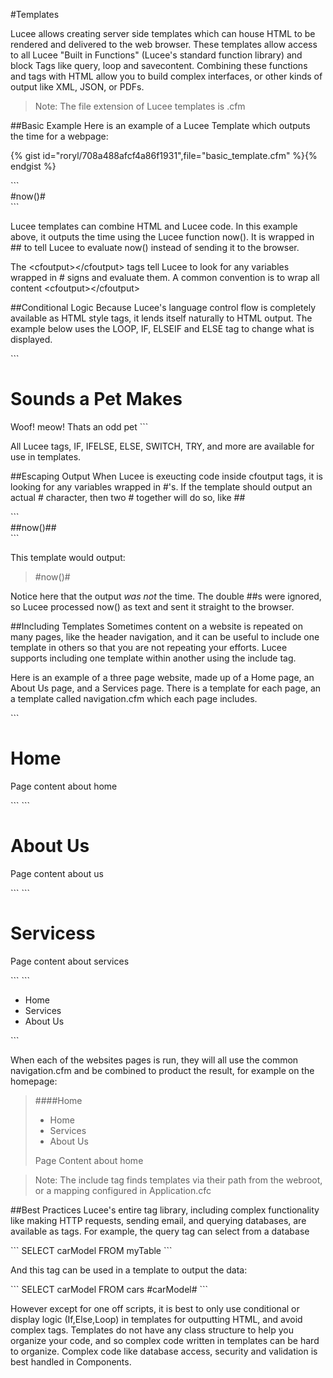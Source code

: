 #Templates

Lucee allows creating server side templates which can house HTML to be rendered and delivered to the web browser. These templates allow access to all Lucee "Built in Functions" (Lucee's standard function library) and block Tags like query, loop and savecontent. Combining these functions and tags with HTML allow you to build complex interfaces, or other kinds of output like XML, JSON, or PDFs. 

>Note: The file extension of Lucee templates is .cfm

##Basic Example
Here is an example of a Lucee Template which outputs the time for a webpage:

{% gist id="roryl/708a488afcf4a86f1931",file="basic_template.cfm" %}{% endgist %}

<noscript>
```
<cfoutput>
<div>
  #now()#
</div>
</cfoutput>
```
</noscript>

Lucee templates can combine HTML and Lucee code. In this example above, it outputs the time using the Lucee function now(). It is wrapped in ## to tell Lucee to evaluate now() instead of sending it to the browser.

The &lt;cfoutput&gt;&lt;/cfoutput&gt; tags tell Lucee to look for any variables wrapped in # signs and evaluate them. A common convention is to wrap all content &lt;cfoutput&gt;&lt;/cfoutput&gt; 


##Conditional Logic
Because Lucee's language control flow is completely available as HTML style tags, it lends itself naturally to HTML output. The example below uses the LOOP, IF, ELSEIF and ELSE tag to change what is displayed.

<script src="https://gist.github.com/roryl/708a488afcf4a86f1931.js?file=conditional_logic.cfm"></script>

<noscript>
```
<cfset pets = ["dogs","cats","pigs"]>
<cfoutput>
<h1>Sounds a Pet Makes</h1>
<cfloop array="#pets#" item="#beedName#">
  <cfif breedName IS "dogs">
    Woof!
  </elseif breedNAme IS "cats">
    meow!
  </cfelse>
    Thats an odd pet
  </cfif>  
</cfloop>
</cfoutput>
```
</noscript>

All Lucee tags, IF, IFELSE, ELSE, SWITCH, TRY, and more are available for use in templates.

##Escaping Output
When Lucee is exeucting code inside cfoutput tags, it is looking for any variables wrapped in #'s. If the template should output an actual # character, then two # together will do so, like ##

<script src="https://gist.github.com/roryl/708a488afcf4a86f1931.js?file=escaping_output.cfm"></script>

<noscript>
```
<cfoutput>
<div>
  ##now()##
</div>
</cfoutput>
```
</noscript>

This template would output:

> &#35;now()#

Notice here that the output *was not* the time. The double ##s were ignored, so Lucee processed now() as text and sent it straight to the browser.

##Including Templates
Sometimes content on a website is repeated on many pages, like the header navigation, and it can be useful to include one template in others so that you are not repeating your efforts. Lucee supports including one template within another using the include tag. 

Here is an example of a three page website, made up of a Home page, an About Us page, and a Services page. There is a template for each page, an a template called navigation.cfm which each page includes. 

<script src="https://gist.github.com/roryl/708a488afcf4a86f1931.js?file=home.cfm"></script>

<noscript>
```
<h1>Home</h1>
<cfinclude template="navigation.cfm" />
<p>
Page content about home
</p>
```
</noscript>


<script src="https://gist.github.com/roryl/708a488afcf4a86f1931.js?file=about_us.cfm"></script>

<noscript>
```
<h1>About Us</h1>
<cfinclude template="navigation.cfm" />
<p>
Page content about us
</p>
```
</noscript>

<script src="https://gist.github.com/roryl/708a488afcf4a86f1931.js?file=services.cfm"></script>

<noscript>
```
<h1>Servicess</h1>
<cfinclude template="navigation.cfm" />
<p>
Page content about services
</p>
```
</noscript>

<script src="https://gist.github.com/roryl/708a488afcf4a86f1931.js?file=navigation.cfm"></script>

<noscript>
```
<ul>
  <li>Home</li>
  <li>Services</li>
  <li>About Us</li>
</ul>
```
</noscript>

When each of the websites pages is run, they will all use the common navigation.cfm and be combined to product the result, for example on the homepage:

>####Home
>* Home
>* Services
>* About Us
>
>Page Content about home

>Note: The include tag finds templates via their path from the webroot, or a mapping configured in Application.cfc

##Best Practices
Lucee's entire tag library, including complex functionality like making HTTP requests, sending email, and querying databases, are available as tags. For example, the query tag can select from a database

<script src="https://gist.github.com/roryl/708a488afcf4a86f1931.js?file=cars_select.cfm"></script>

<noscript>
```
<cfquery name="myQuery">
  SELECT carModel
  FROM myTable
</cfquery>
```
</noscript>

And this tag can be used in a template to output the data:

<script src="https://gist.github.com/roryl/708a488afcf4a86f1931.js?file=cars_output.cfm"></script>

<noscript>
```
<cfquery name="myQuery">
  SELECT carModel
  FROM cars
</cfquery>
<cfoutput>
<cfloop query="#myQuery#">
  #carModel#
</cfloop>
<cfoutput>
```
</noscript>

However except for one off scripts, it is best to only use conditional or display logic (If,Else,Loop) in templates for outputting HTML, and avoid complex tags. Templates do not have any class structure to help you organize your code, and so complex code written in templates can be hard to organize. Complex code like database access, security and validation is best handled in Components.


